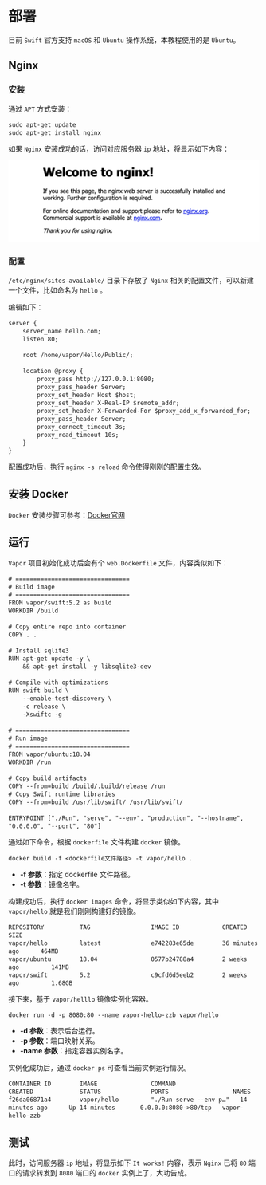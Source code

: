 # 部署

目前 `Swift` 官方支持 `macOS` 和 `Ubuntu` 操作系统，本教程使用的是 `Ubuntu`。

## Nginx

### 安装

通过 `APT` 方式安装：

```shell
sudo apt-get update
sudo apt-get install nginx
```

如果 `Nginx` 安装成功的话，访问对应服务器 `ip` 地址，将显示如下内容：

![nginx_install_success](./img/nginx_install_success.png)

### 配置

`/etc/nginx/sites-available/` 目录下存放了 `Nginx` 相关的配置文件，可以新建一个文件，比如命名为 `hello` 。

编辑如下：

```
server {
    server_name hello.com;
    listen 80;

    root /home/vapor/Hello/Public/;

    location @proxy {
        proxy_pass http://127.0.0.1:8080;
        proxy_pass_header Server;
        proxy_set_header Host $host;
        proxy_set_header X-Real-IP $remote_addr;
        proxy_set_header X-Forwarded-For $proxy_add_x_forwarded_for;
        proxy_pass_header Server;
        proxy_connect_timeout 3s;
        proxy_read_timeout 10s;
    }
}
```

配置成功后，执行 `nginx -s reload` 命令使得刚刚的配置生效。

## 安装 Docker

`Docker` 安装步骤可参考：[Docker官网](https://docs.docker.com/engine/install/ubuntu/)

## 运行

`Vapor` 项目初始化成功后会有个 `web.Dockerfile` 文件，内容类似如下：

```shell
# ================================
# Build image
# ================================
FROM vapor/swift:5.2 as build
WORKDIR /build

# Copy entire repo into container
COPY . .

# Install sqlite3
RUN apt-get update -y \
	&& apt-get install -y libsqlite3-dev

# Compile with optimizations
RUN swift build \
	--enable-test-discovery \
	-c release \
	-Xswiftc -g

# ================================
# Run image
# ================================
FROM vapor/ubuntu:18.04
WORKDIR /run

# Copy build artifacts
COPY --from=build /build/.build/release /run
# Copy Swift runtime libraries
COPY --from=build /usr/lib/swift/ /usr/lib/swift/

ENTRYPOINT ["./Run", "serve", "--env", "production", "--hostname", "0.0.0.0", "--port", "80"]
```

通过如下命令，根据 `dockerfile` 文件构建 `docker` 镜像。

```shell
docker build -f <dockerfile文件路径> -t vapor/hello .
```

* **-f 参数**：指定 dockerfile 文件路径。
* **-t 参数**：镜像名字。

构建成功后，执行 `docker images` 命令，将显示类似如下内容，其中 `vapor/hello` 就是我们刚刚构建好的镜像。

```shell
REPOSITORY          TAG                 IMAGE ID            CREATED             SIZE
vapor/hello         latest              e742283e65de        36 minutes ago      464MB
vapor/ubuntu        18.04               0577b24788a4        2 weeks ago         141MB
vapor/swift         5.2                 c9cfd6d5eeb2        2 weeks ago         1.68GB
```

接下来，基于 `vapor/helllo` 镜像实例化容器。

```shell
docker run -d -p 8080:80 --name vapor-hello-zzb vapor/hello
```

* **-d 参数**：表示后台运行。
* **-p 参数**：端口映射关系。
* **-name 参数**：指定容器实例名字。

实例化成功后，通过 `docker ps` 可查看当前实例运行情况。

```shell
CONTAINER ID        IMAGE               COMMAND                  CREATED             STATUS              PORTS                  NAMES
f26da06871a4        vapor/hello         "./Run serve --env p…"   14 minutes ago      Up 14 minutes       0.0.0.0:8080->80/tcp   vapor-hello-zzb
```

## 测试

此时，访问服务器 `ip` 地址，将显示如下 `It works!` 内容，表示 `Nginx` 已将 `80` 端口的请求转发到 `8080` 端口的 `docker` 实例上了，大功告成。
